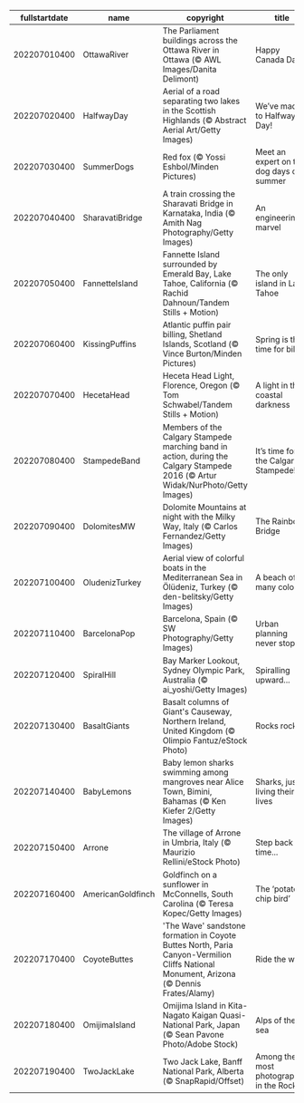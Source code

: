 |fullstartdate|name|copyright|title|image|
|--|--|--|--|--|
202207010400|OttawaRiver|The Parliament buildings across the Ottawa River in Ottawa (© AWL Images/Danita Delimont)|Happy Canada Day!|![](/en-CA/2022/07/202207010400OttawaRiver.jpg)|
202207020400|HalfwayDay|Aerial of a road separating two lakes in the Scottish Highlands (© Abstract Aerial Art/Getty Images)|We’ve made it to Halfway Day!|![](/en-CA/2022/07/202207020400HalfwayDay.jpg)|
202207030400|SummerDogs|Red fox (© Yossi Eshbol/Minden Pictures)|Meet an expert on the dog days of summer|![](/en-CA/2022/07/202207030400SummerDogs.jpg)|
202207040400|SharavatiBridge|A train crossing the Sharavati Bridge in Karnataka, India (© Amith Nag Photography/Getty Images)|An engineering marvel|![](/en-CA/2022/07/202207040400SharavatiBridge.jpg)|
202207050400|FannetteIsland|Fannette Island surrounded by Emerald Bay, Lake Tahoe, California (© Rachid Dahnoun/Tandem Stills + Motion)|The only island in Lake Tahoe|![](/en-CA/2022/07/202207050400FannetteIsland.jpg)|
202207060400|KissingPuffins|Atlantic puffin pair billing, Shetland Islands, Scotland (© Vince Burton/Minden Pictures)|Spring is the time for billing|![](/en-CA/2022/07/202207060400KissingPuffins.jpg)|
202207070400|HecetaHead|Heceta Head Light, Florence, Oregon (© Tom Schwabel/Tandem Stills + Motion)|A light in the coastal darkness|![](/en-CA/2022/07/202207070400HecetaHead.jpg)|
202207080400|StampedeBand|Members of the Calgary Stampede marching band in action, during the Calgary Stampede 2016 (© Artur Widak/NurPhoto/Getty Images)|It’s time for the Calgary Stampede!|![](/en-CA/2022/07/202207080400StampedeBand.jpg)|
202207090400|DolomitesMW|Dolomite Mountains at night with the Milky Way, Italy (© Carlos Fernandez/Getty Images)|The Rainbow Bridge|![](/en-CA/2022/07/202207090400DolomitesMW.jpg)|
202207100400|OludenizTurkey|Aerial view of colorful boats in the Mediterranean Sea in Ölüdeniz, Turkey (© den-belitsky/Getty Images)|A beach of many colours|![](/en-CA/2022/07/202207100400OludenizTurkey.jpg)|
202207110400|BarcelonaPop|Barcelona, Spain (© SW Photography/Getty Images)|Urban planning never stops|![](/en-CA/2022/07/202207110400BarcelonaPop.jpg)|
202207120400|SpiralHill|Bay Marker Lookout, Sydney Olympic Park, Australia (© ai_yoshi/Getty Images)|Spiralling upward...|![](/en-CA/2022/07/202207120400SpiralHill.jpg)|
202207130400|BasaltGiants|Basalt columns of Giant's Causeway, Northern Ireland, United Kingdom (© Olimpio Fantuz/eStock Photo)|Rocks rock!|![](/en-CA/2022/07/202207130400BasaltGiants.jpg)|
202207140400|BabyLemons|Baby lemon sharks swimming among mangroves near Alice Town, Bimini, Bahamas (© Ken Kiefer 2/Getty Images)|Sharks, just living their lives|![](/en-CA/2022/07/202207140400BabyLemons.jpg)|
202207150400|Arrone|The village of Arrone in Umbria, Italy (© Maurizio Rellini/eStock Photo)|Step back in time...|![](/en-CA/2022/07/202207150400Arrone.jpg)|
202207160400|AmericanGoldfinch|Goldfinch on a sunflower in McConnells, South Carolina (© Teresa Kopec/Getty Images)|The ‘potato chip bird’|![](/en-CA/2022/07/202207160400AmericanGoldfinch.jpg)|
202207170400|CoyoteButtes|'The Wave' sandstone formation in Coyote Buttes North, Paria Canyon-Vermilion Cliffs National Monument, Arizona (© Dennis Frates/Alamy)|Ride the wave|![](/en-CA/2022/07/202207170400CoyoteButtes.jpg)|
202207180400|OmijimaIsland|Omijima Island in Kita-Nagato Kaigan Quasi-National Park, Japan (© Sean Pavone Photo/Adobe Stock)|Alps of the sea|![](/en-CA/2022/07/202207180400OmijimaIsland.jpg)|
202207190400|TwoJackLake|Two Jack Lake, Banff National Park, Alberta (© SnapRapid/Offset)|Among the most photographed in the Rockies|![](/en-CA/2022/07/202207190400TwoJackLake.jpg)|
